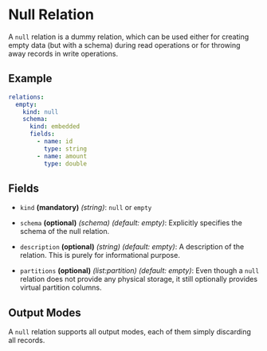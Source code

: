 # Null Relation

A `null` relation is a dummy relation, which can be used either for creating empty
data (but with a schema) during read operations or for throwing away records in
write operations. 

## Example
```yaml
relations:
  empty:
    kind: null
    schema:
      kind: embedded
      fields:
        - name: id
          type: string
        - name: amount
          type: double
```

## Fields
* `kind` **(mandatory)** *(string)*: `null` or `empty`

* `schema` **(optional)** *(schema)* *(default: empty)*:
  Explicitly specifies the schema of the null relation. 

* `description` **(optional)** *(string)* *(default: empty)*:
  A description of the relation. This is purely for informational purpose.

* `partitions` **(optional)** *(list:partition)* *(default: empty)*:
  Even though a `null` relation does not provide any physical storage, it still optionally 
  provides virtual partition columns.


## Output Modes
A `null` relation supports all output modes, each of them simply discarding all records.
